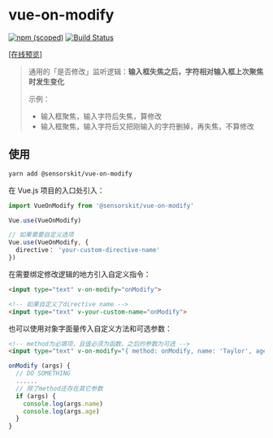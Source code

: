# vue-on-modify

[![npm (scoped)](https://img.shields.io/npm/v/@sensorskit/vue-on-modify.svg)](https://www.npmjs.com/package/@sensorskit/vue-on-modify)
[![Build Status](https://travis-ci.org/SensorsKit/vue-on-modify.svg?branch=master)](https://travis-ci.org/SensorsKit/vue-on-modify)

[[在线预览]](https://sensorskit.github.io/vue-on-modify/)

> 通用的「是否修改」监听逻辑：**输入框失焦之后，字符相对输入框上次聚焦时发生变化**
>
> 示例：
>
> * 输入框聚焦，输入字符后失焦，算修改
> * 输入框聚焦，输入字符后又把刚输入的字符删掉，再失焦，不算修改

## 使用

```bash
yarn add @sensorskit/vue-on-modify
```

在 Vue.js 项目的入口处引入：

```js
import VueOnModify from '@sensorskit/vue-on-modify'

Vue.use(VueOnModify)

// 如果需要自定义选项
Vue.use(VueOnModify, {
  directive： 'your-custom-directive-name'
})
```

在需要绑定修改逻辑的地方引入自定义指令：

```html
<input type="text" v-on-modify="onModify">

<!-- 如果自定义了directive name -->
<input type="text" v-your-custom-name="onModify">
```

也可以使用对象字面量传入自定义方法和可选参数：

```html
<!-- method为必填项，且值必须为函数，之后的参数为可选 -->
<input type="text" v-on-modify="{ method: onModify, name: 'Taylor', age: '29' }">
```

```js
onModify (args) {
  // DO SOMETHING
  ......
  // 除了method还存在其它参数
  if (args) {
    console.log(args.name)
    console.log(args.age)
  }
}
```
